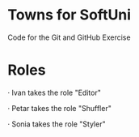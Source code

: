 # Towns for SoftUni
Code for the Git and GitHub Exercise
# Roles

· Ivan takes the role "Editor"

· Petar takes the role "Shuffler"

· Sonia takes the role "Styler"